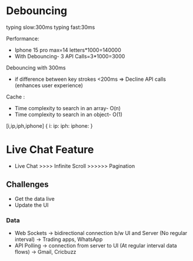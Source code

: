 # Debouncing

typing slow:300ms
typing fast:30ms

Performance:

- Iphone 15 pro max=14 letters\*1000=140000
- With Debouncing- 3 API Calls=3\*1000=3000

Debouncing with 300ms

- if difference between key strokes <200ms => Decline API calls
  (enhances user experience)

Cache :

- Time complexity to search in an array- O(n)
- Time complexity to search in an object- O(1)

[i,ip,iph,iphone]
{
i:
ip:
iph:
iphone:
}

# Live Chat Feature

- Live Chat >>>> Infinite Scroll >>>>>> Pagination

## Challenges

- Get the data live
- Update the UI

### Data

- Web Sockets -> bidirectional connection b/w UI and Server (No regular interval) -> Trading apps, WhatsApp
- API Polling -> connection from server to UI (At regular interval data flows) -> Gmail, Cricbuzz
